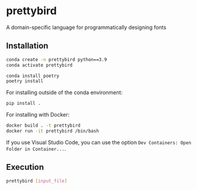 # prettybird

A domain-specific language for programmatically designing fonts

## Installation

```bash
conda create -n prettybird python==3.9
conda activate prettybird

conda install poetry
poetry install
```

For installing outside of the conda environment:

```bash
pip install .
```

For installing with Docker:

```bash
docker build . -t prettybird
docker run -it prettybird /bin/bash
```

If you use Visual Studio Code, you can use the option `Dev Containers: Open Folder in Container...`.

## Execution

```bash
prettybird [input_file]
```

